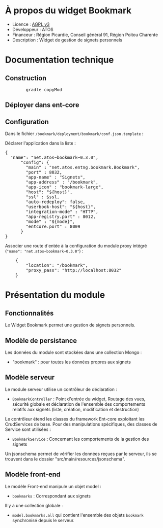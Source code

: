 # À propos du widget Bookmark

* Licence : [AGPL v3](http://www.gnu.org/licenses/agpl.txt)
* Développeur : ATOS
* Financeur : Région Picardie, Conseil général  91, Région Poitou Charente
* Description : Widget de gestion de signets personnels

# Documentation technique

## Construction

<pre>
		gradle copyMod
</pre>

## Déployer dans ent-core

## Configuration

Dans le fichier `/bookmark/deployment/bookmark/conf.json.template` :

Déclarer l'application dans la liste :
<pre>
{
  "name": "net.atos~bookmark~0.3.0",
      "config": {
	    "main" : "net.atos.entng.bookmark.Bookmark",
	    "port" : 8032,
	    "app-name" : "Signets",
	    "app-address" : "/bookmark",
	    "app-icon" : "bookmark-large",
	    "host": "${host}",
	    "ssl" : $ssl,
	    "auto-redeploy": false,
	    "userbook-host": "${host}",
	    "integration-mode" : "HTTP",
	    "app-registry.port" : 8012,
	    "mode" : "${mode}",
	    "entcore.port" : 8009
      }
}
</pre>

Associer une route d'entée à la configuration du module proxy intégré (`"name": "net.atos~bookmark~0.3.0"`) :
<pre>
	{
		"location": "/bookmark",
		"proxy_pass": "http://localhost:8032"
	}
</pre>

# Présentation du module

## Fonctionnalités

Le Widget Bookmark permet une gestion de signets personnels.

## Modèle de persistance

Les données du module sont stockées dans une collection Mongo :
 - "bookmark" : pour toutes les données propres aux signets

## Modèle serveur

Le module serveur utilise un contrôleur de déclaration :

* `BookmarkController` : Point d'entrée du widget, Routage des vues, sécurité globale et déclaration de l'ensemble des comportements relatifs aux signets (liste, création, modification et destruction)

Le contrôleur étend les classes du framework Ent-core exploitant les CrudServices de base. Pour des manipulations spécifiques, des classes de Service sont utilisées :

* `BookmarkService` : Concernant les comportements de la gestion des signets

Un jsonschema permet de vérifier les données reçues par le serveur, ils se trouvent dans le dossier "src/main/resources/jsonschema".

## Modèle front-end

Le modèle Front-end manipule un objet model :

* `bookmarks` : Correspondant aux signets

Il y a une collection globale :

* `model.bookmarks.all` qui contient l'ensemble des objets `bookmark` synchronisé depuis le serveur.
